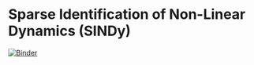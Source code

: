 # Sparse Identification of Non-Linear Dynamics (SINDy)

[![Binder](https://mybinder.org/badge_logo.svg)](https://mybinder.org/v2/gh/zac-scheiwe/SINDy-Examples/main)
